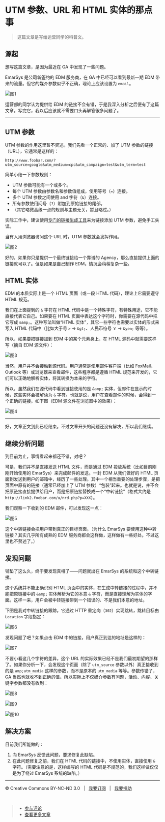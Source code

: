 # UTM 参数、URL 和 HTML 实体的那点事

> 这篇文章是写给运营同学的科普文。

## 源起

想写这篇文章，是因为最近在 GA 中发现了一些问题。

EmarSys 是公司新签约的 EDM 服务商，在 GA 中已经可以看到最新一期 EDM 带来的流量。但它的媒介参数似乎不正确，理论上应该设置为 `email`。

![图1](http://www.cssmagic.net/blog/pic/201306/utm-param-url-and-html-entity-01.png)

运营部的同学认为提供给 EDM 的链接不会有错，于是我深入分析之后便有了这篇文章。写完它，我以后应该就不需要口头再解答很多问题了。

***

## UTM 参数

UTM 参数的作用这里暂不赘述。我们先看一个正常的、加了 UTM 参数的链接（URL），它通常是这样的：

`http://www.foobar.com/?utm_source=google&utm_medium=cpc&utm_campaign=test&utm_term=test`

简单小结一下参数规则：

* UTM 参数可能有一个或多个。
* 每个 UTM 参数由参数名和参数值组成，使用等号（`=`）连接。
* 多个 UTM 参数之间使用 and 字符（`&`）连接。
* 所有参数使用问号（`?`）附加到原始链接的尾部。
* （其它略微高级一点的规则与主题无关，暂且略过。）

实际工作中，建议使用[专门的链接生成工具](https://support.google.com/analytics/answer/1033867?hl=en)来为链接添加 UTM 参数，避免手工失误。

当有人用浏览器访问这个 URL 时，UTM 参数就会发挥作用。

![图2](http://www.cssmagic.net/blog/pic/201306/utm-param-url-and-html-entity-02.png)

好的，如果你只是提供一个最终链接给一个靠谱的 Agency，那么直接提供上面的链接就可以了。但是如果是自己制作 EDM，情况会稍稍复杂一些。

## HTML 实体

EDM 的本质实际上是一个 HTML 页面（或一段 HTML 代码），理论上它需要遵守 HTML 规范。

我们在上面提到的 `&` 字符在 HTML 代码中是一个特殊字符，有特殊用途，它不能直接代表它自己。如果要在 HTML 页面中表达这个字符时，你需要在源代码中把它写成 `&amp;`。这种写法叫做“HTML 实体”，其它一些字符也需要以实体的形式来写入 HTML 代码中（比如大于号 `>` → `&gt;`、人民币符号 `￥` → `&yen;` 等等）。

所以，如果要把链接加到 EDM 中的某个元素身上，在 HTML 源码中就需要这样写（摘自 EDM 源文件）：

![图3](http://www.cssmagic.net/blog/pic/201306/utm-param-url-and-html-entity-03.png)

当然，用户并不会接触到源代码。用户通常是使用邮件客户端（比如 FoxMail、Outlook 等）或浏览器来查看邮件，这些程序都是遵循 HTML 规范来开发的，它们可以正确地解析实体，将其转换为本来的字符。

所以，虽然我们在源代码中看到链接使用的是 `&amp;` 实体，但邮件在显示的时候，这些实体会被解读为 `&` 字符。也就是说，用户在查看邮件的时候，会得到一个正确的链接。如下图（EDM 源文件在浏览器中的效果）：

![图4](http://www.cssmagic.net/blog/pic/201306/utm-param-url-and-html-entity-04.png)

***

好，文章正文到此已经结束。不过文章开头的问题还没有解决，所以我们继续。

## 继续分析问题

到目前为止，事情看起来都还不错，对吧？

可是，我们并不是直接发送 HTML 文件，而是通过 EDM 投放系统（比如目前刚刚开始使用的 EmarSys）来完成邮件的发送。一封 EDM 从我们做好的 HTML 页面到发送到用户的邮箱中，经历了一些处理。其中一个相当重要的处理步骤，是把页面中原有的链接（通常已经加上了 UTM 参数）“包装”起来。也就是说，并不会把原链接直接提供给用户，而是把原链接替换成一个“中转链接”（格式大约是 `http://link2.foobar.com/u/nrd.php?p=XXX`）。

我们观察一下收到的 EDM 邮件，可以发现这一点：

![图5](http://www.cssmagic.net/blog/pic/201306/utm-param-url-and-html-entity-05.png)

这个中转链接会把用户带到真正的目标页面。（为什么 EmarSys 要使用这种中转链接？其实几乎所有成熟的 EDM 服务商都会这样做，这样做有一些好处，不过这里也不赘述了。）

## 发现问题

铺垫了这么久，终于要发现真相了——问题就出在 EmarSys 的系统和这个中转链接。

这个系统并不能正确识别 HTML 页面中的实体，在生成中转链接的过程中，并不能把原链接中的 `&amp;` 实体解析为它的本意 `&` 字符，而是直接理解为实体的字面。这样一来，用户会被中转链接带到一个错误的、不是我们本意的地址。

下图是我对中转链接的跟踪，它通过 HTTP 重定向（`302`）实现跳转，跳转目标由 `Location` 字段指定：

![图6](http://www.cssmagic.net/blog/pic/201306/utm-param-url-and-html-entity-06.png)

发现问题了吧？如果点击 EDM 中的链接，用户真正到达的地址是这样的：

![图7](http://www.cssmagic.net/blog/pic/201306/utm-param-url-and-html-entity-07.png)

不要小看这几个字符的差异，这个 URL 的实际效果已经不是我们最初期望的那样了。如果你分析一下，会发现这个页面（除了 `utm_source` 参数以外）真正接收到的是 `amp;utm_media` 这样的参数，而不是原本的 `utm_media` 等等。参数传错了，GA 当然也就收不到正确的值，所以实际上不仅媒介参数有问题，活动、内容、关键字参数都没有收到：

![图8](http://www.cssmagic.net/blog/pic/201306/utm-param-url-and-html-entity-08.png)

![图9](http://www.cssmagic.net/blog/pic/201306/utm-param-url-and-html-entity-09.png)

![图10](http://www.cssmagic.net/blog/pic/201306/utm-param-url-and-html-entity-10.png)

## 解决方案

目前我们所能做的：

1. 向 EmarSys 反馈此问题，要求修复此缺陷。
2. 在此问题修复之前，我们在 HTML 代码的链接中，不使用实体，直接使用 `&` 字符。（需要注意的是，这样编写的 HTML 代码是不规范的，我们这样做仅仅是为了绕过 EmarSys 系统的缺陷。）

***

&copy; Creative Commons BY-NC-ND 3.0 &nbsp; | &nbsp; [我要订阅](http://www.cssmagic.net/blog/subscribe) &nbsp; | &nbsp; [我要捐助](http://www.cssmagic.net/blog/donate)

&nbsp;
> * [参与评论](https://github.com/cssmagic/blog/issues/12)
> * [查看更多文章](https://github.com/cssmagic/blog/issues?state=open)
